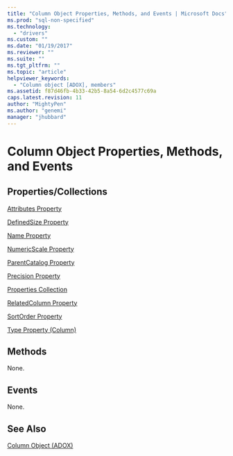 ```yaml
---
title: "Column Object Properties, Methods, and Events | Microsoft Docs"
ms.prod: "sql-non-specified"
ms.technology:
  - "drivers"
ms.custom: ""
ms.date: "01/19/2017"
ms.reviewer: ""
ms.suite: ""
ms.tgt_pltfrm: ""
ms.topic: "article"
helpviewer_keywords: 
  - "Column object [ADOX], members"
ms.assetid: f87d46fb-4b33-42b5-8a54-6d2c4577c69a
caps.latest.revision: 11
author: "MightyPen"
ms.author: "genemi"
manager: "jhubbard"
---
```

# Column Object Properties, Methods, and Events
## Properties/Collections  
 [Attributes Property](../../../ado/reference/adox-api/attributes-property-adox.md)  
  
 [DefinedSize Property](../../../ado/reference/adox-api/definedsize-property-adox.md)  
  
 [Name Property](../../../ado/reference/adox-api/name-property-adox.md)  
  
 [NumericScale Property](../../../ado/reference/adox-api/numericscale-property-adox.md)  
  
 [ParentCatalog Property](../../../ado/reference/adox-api/parentcatalog-property-adox.md)  
  
 [Precision Property](../../../ado/reference/adox-api/precision-property-adox.md)  
  
 [Properties Collection](../../../ado/reference/ado-api/properties-collection-ado.md)  
  
 [RelatedColumn Property](../../../ado/reference/adox-api/relatedcolumn-property-adox.md)  
  
 [SortOrder Property](../../../ado/reference/adox-api/sortorder-property-adox.md)  
  
 [Type Property (Column)](../../../ado/reference/adox-api/type-property-column-adox.md)  
  
## Methods  
 None.  
  
## Events  
 None.  
  
## See Also  
 [Column Object (ADOX)](../../../ado/reference/adox-api/column-object-adox.md)